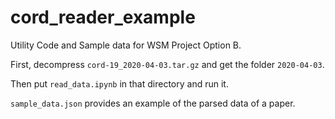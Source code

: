 # cord_reader_example

Utility Code and Sample data for WSM Project Option B.

First, decompress `cord-19_2020-04-03.tar.gz` and get the folder `2020-04-03`.

Then put `read_data.ipynb` in that directory and run it.

`sample_data.json` provides an example of the parsed data of a paper.